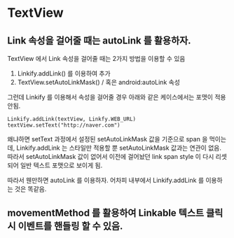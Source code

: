# TextView

## Link 속성을 걸어줄 때는 autoLink 를 활용하자.

TextView 에서 Link 속성을 걸어줄 때는 2가지 방법을 이용할 수 있음

1. Linkify.addLink\(\) 를 이용하여 추가
2. TextView.setAutoLinkMask\(\) / 혹은 android:autoLink 속성

그런데 Linkify 를 이용해서 속성을 걸어줄 경우 아래와 같은 케이스에서는 포맷이 적용 안됨.

```text
Linkify.addLink(textView, Linkfy.WEB_URL)
textView.setText("http://naver.com")
```

왜냐하면 setText 과정에서 설정된 setAutoLinkMask 값을 기준으로 span 을 먹이는데, Linkify.addLink 는 스타일만 적용할 뿐 setAutoLinkMask  값과는 연관이 없음. 따라서 setAutoLinkMask 값이 없어서 이전에 걸어놨던 link span style 이 다시 리셋되어 일반 텍스트 포맷으로 보이게 됨.

따라서 웬만하면 autoLink 를 이용하자. 어차피 내부에서 Linkify.addLink 를 이용하는 것은 똑같음.

## movementMethod 를 활용하여 Linkable 텍스트 클릭시 이벤트를 핸들링 할 수 있음.

